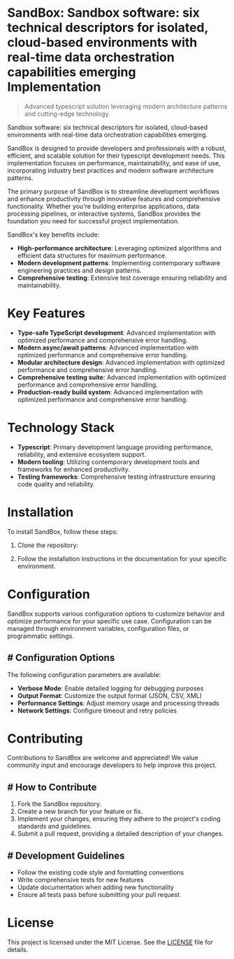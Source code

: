 <!-- fallback_SandBox_20251019204500_79474 -->

# SandBox: Sandbox software: six technical descriptors for isolated, cloud-based environments with real-time data orchestration capabilities emerging Implementation
> Advanced typescript solution leveraging modern architecture patterns and cutting-edge technology.

Sandbox software: six technical descriptors for isolated, cloud-based environments with real-time data orchestration capabilities emerging.

SandBox is designed to provide developers and professionals with a robust, efficient, and scalable solution for their typescript development needs. This implementation focuses on performance, maintainability, and ease of use, incorporating industry best practices and modern software architecture patterns.

The primary purpose of SandBox is to streamline development workflows and enhance productivity through innovative features and comprehensive functionality. Whether you're building enterprise applications, data processing pipelines, or interactive systems, SandBox provides the foundation you need for successful project implementation.

SandBox's key benefits include:

* **High-performance architecture**: Leveraging optimized algorithms and efficient data structures for maximum performance.
* **Modern development patterns**: Implementing contemporary software engineering practices and design patterns.
* **Comprehensive testing**: Extensive test coverage ensuring reliability and maintainability.

# Key Features

* **Type-safe TypeScript development**: Advanced implementation with optimized performance and comprehensive error handling.
* **Modern async/await patterns**: Advanced implementation with optimized performance and comprehensive error handling.
* **Modular architecture design**: Advanced implementation with optimized performance and comprehensive error handling.
* **Comprehensive testing suite**: Advanced implementation with optimized performance and comprehensive error handling.
* **Production-ready build system**: Advanced implementation with optimized performance and comprehensive error handling.

# Technology Stack

* **Typescript**: Primary development language providing performance, reliability, and extensive ecosystem support.
* **Modern tooling**: Utilizing contemporary development tools and frameworks for enhanced productivity.
* **Testing frameworks**: Comprehensive testing infrastructure ensuring code quality and reliability.

# Installation

To install SandBox, follow these steps:

1. Clone the repository:


2. Follow the installation instructions in the documentation for your specific environment.

# Configuration

SandBox supports various configuration options to customize behavior and optimize performance for your specific use case. Configuration can be managed through environment variables, configuration files, or programmatic settings.

## # Configuration Options

The following configuration parameters are available:

* **Verbose Mode**: Enable detailed logging for debugging purposes
* **Output Format**: Customize the output format (JSON, CSV, XML)
* **Performance Settings**: Adjust memory usage and processing threads
* **Network Settings**: Configure timeout and retry policies

# Contributing

Contributions to SandBox are welcome and appreciated! We value community input and encourage developers to help improve this project.

## # How to Contribute

1. Fork the SandBox repository.
2. Create a new branch for your feature or fix.
3. Implement your changes, ensuring they adhere to the project's coding standards and guidelines.
4. Submit a pull request, providing a detailed description of your changes.

## # Development Guidelines

* Follow the existing code style and formatting conventions
* Write comprehensive tests for new features
* Update documentation when adding new functionality
* Ensure all tests pass before submitting your pull request

# License

This project is licensed under the MIT License. See the [LICENSE](https://github.com/xxxPOUPOUxxx/SandBox/blob/main/LICENSE) file for details.
